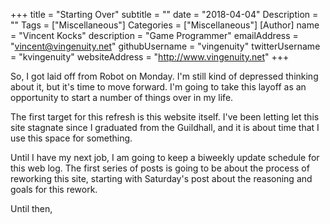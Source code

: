 +++
title = "Starting Over"
subtitle = ""
date = "2018-04-04"
Description = ""
Tags = ["Miscellaneous"]
Categories = ["Miscellaneous"]
[Author]
    name = "Vincent Kocks"
    description = "Game Programmer"
    emailAddress = "vincent@vingenuity.net"
    githubUsername = "vingenuity"
    twitterUsername = "kvingenuity"
    websiteAddress = "http://www.vingenuity.net"
+++

So, I got laid off from Robot on Monday. I'm still kind of depressed thinking about it, but it's time to move forward. I'm going to take this layoff as an opportunity to start a number of things over in my life.

<!--more-->

The first target for this refresh is this website itself. I've been letting let this site stagnate since I graduated from the Guildhall, and it is about time that I use this space for something.

Until I have my next job, I am going to keep a biweekly update schedule for this web log. The first series of posts is going to be about the process of reworking this site, starting with Saturday's post about the reasoning and goals for this rework.

Until then,